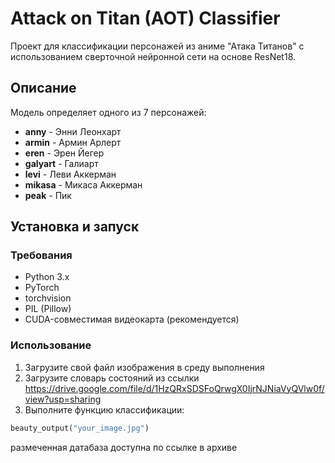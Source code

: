 # Attack on Titan (AOT) Classifier

Проект для классификации персонажей из аниме "Атака Титанов" с использованием сверточной нейронной сети на основе ResNet18.

## Описание

Модель определяет одного из 7 персонажей:
- **anny** - Энни Леонхарт
- **armin** - Армин Арлерт
- **eren** - Эрен Йегер
- **galyart** - Галиарт
- **levi** - Леви Аккерман
- **mikasa** - Микаса Аккерман
- **peak** - Пик

## Установка и запуск

### Требования
- Python 3.x
- PyTorch
- torchvision
- PIL (Pillow)
- CUDA-совместимая видеокарта (рекомендуется)

### Использование

1. Загрузите свой файл изображения в среду выполнения
2. Загрузите словарь состояний из ссылки https://drive.google.com/file/d/1HzQRxSDSFoQrwgX0IjrNJNiaVyQVlw0f/view?usp=sharing
3. Выполните функцию классификации:

```python
beauty_output("your_image.jpg")
```
размеченная датабаза доступна по ссылке в архиве
